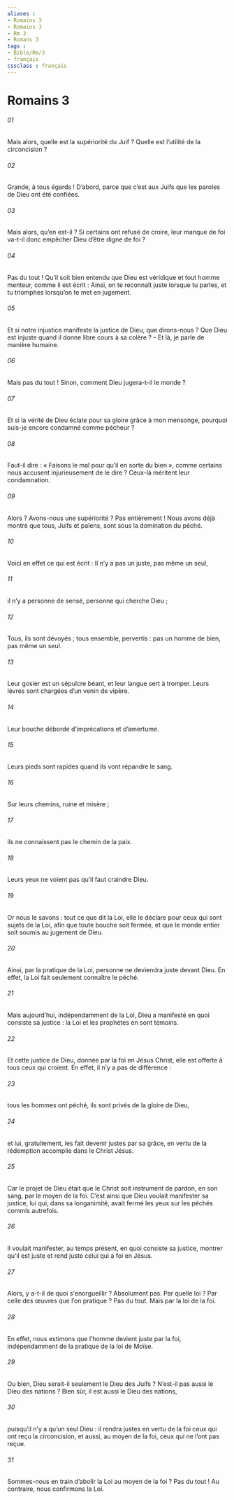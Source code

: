 ```yaml
---
aliases : 
- Romains 3
- Romains 3
- Rm 3
- Romans 3
tags : 
- Bible/Rm/3
- français
cssclass : français
---
```


# Romains 3

###### 01
Mais alors, quelle est la supériorité du Juif ? Quelle est l’utilité de la circoncision ?
###### 02
Grande, à tous égards ! D’abord, parce que c’est aux Juifs que les paroles de Dieu ont été confiées.
###### 03
Mais alors, qu’en est-il ? Si certains ont refusé de croire, leur manque de foi va-t-il donc empêcher Dieu d’être digne de foi ?
###### 04
Pas du tout ! Qu’il soit bien entendu que Dieu est véridique et tout homme menteur, comme il est écrit :
Ainsi, on te reconnaît juste lorsque tu parles,
et tu triomphes lorsqu’on te met en jugement.
###### 05
Et si notre injustice manifeste la justice de Dieu, que dirons-nous ? Que Dieu est injuste quand il donne libre cours à sa colère ? – Et là, je parle de manière humaine.
###### 06
Mais pas du tout ! Sinon, comment Dieu jugera-t-il le monde ?
###### 07
Et si la vérité de Dieu éclate pour sa gloire grâce à mon mensonge, pourquoi suis-je encore condamné comme pécheur ?
###### 08
Faut-il dire : « Faisons le mal pour qu’il en sorte du bien », comme certains nous accusent injurieusement de le dire ? Ceux-là méritent leur condamnation.
###### 09
Alors ? Avons-nous une supériorité ? Pas entièrement ! Nous avons déjà montré que tous, Juifs et païens, sont sous la domination du péché.
###### 10
Voici en effet ce qui est écrit :
Il n’y a pas un juste, pas même un seul,
###### 11
il n’y a personne de sensé,
personne qui cherche Dieu ;
###### 12
Tous, ils sont dévoyés ; tous ensemble, pervertis :
pas un homme de bien, pas même un seul.
###### 13
Leur gosier est un sépulcre béant,
et leur langue sert à tromper.
Leurs lèvres sont chargées d’un venin de vipère.
###### 14
Leur bouche déborde d’imprécations et d’amertume.
###### 15
Leurs pieds sont rapides quand ils vont répandre le sang.
###### 16
Sur leurs chemins, ruine et misère ;
###### 17
ils ne connaissent pas le chemin de la paix.
###### 18
Leurs yeux ne voient pas
qu’il faut craindre Dieu.
###### 19
Or nous le savons : tout ce que dit la Loi, elle le déclare pour ceux qui sont sujets de la Loi, afin que toute bouche soit fermée, et que le monde entier soit soumis au jugement de Dieu.
###### 20
Ainsi, par la pratique de la Loi, personne ne deviendra juste devant Dieu. En effet, la Loi fait seulement connaître le péché.
###### 21
Mais aujourd’hui, indépendamment de la Loi, Dieu a manifesté en quoi consiste sa justice : la Loi et les prophètes en sont témoins.
###### 22
Et cette justice de Dieu, donnée par la foi en Jésus Christ, elle est offerte à tous ceux qui croient. En effet, il n’y a pas de différence :
###### 23
tous les hommes ont péché, ils sont privés de la gloire de Dieu,
###### 24
et lui, gratuitement, les fait devenir justes par sa grâce, en vertu de la rédemption accomplie dans le Christ Jésus.
###### 25
Car le projet de Dieu était que le Christ soit instrument de pardon, en son sang, par le moyen de la foi. C’est ainsi que Dieu voulait manifester sa justice, lui qui, dans sa longanimité, avait fermé les yeux sur les péchés commis autrefois.
###### 26
Il voulait manifester, au temps présent, en quoi consiste sa justice, montrer qu’il est juste et rend juste celui qui a foi en Jésus.
###### 27
Alors, y a-t-il de quoi s'enorgueillir ? Absolument pas. Par quelle loi ? Par celle des œuvres que l’on pratique ? Pas du tout. Mais par la loi de la foi.
###### 28
En effet, nous estimons que l’homme devient juste par la foi, indépendamment de la pratique de la loi de Moïse.
###### 29
Ou bien, Dieu serait-il seulement le Dieu des Juifs ? N’est-il pas aussi le Dieu des nations ? Bien sûr, il est aussi le Dieu des nations,
###### 30
puisqu’il n’y a qu’un seul Dieu : il rendra justes en vertu de la foi ceux qui ont reçu la circoncision, et aussi, au moyen de la foi, ceux qui ne l’ont pas reçue.
###### 31
Sommes-nous en train d’abolir la Loi au moyen de la foi ? Pas du tout ! Au contraire, nous confirmons la Loi.
